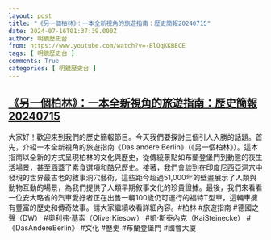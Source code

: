 ```yaml
---
layout: post
title: "《另一個柏林》：一本全新視角的旅遊指南：歷史簡報20240715"
date: 2024-07-16T01:37:39.000Z
author: 明鏡歷史台
from: https://www.youtube.com/watch?v=-BlQqKKBECE
tags: [ 明鏡歷史台 ]
comments: True
categories: [ 明鏡歷史台 ]
---
```

<!--1721093859000-->
[《另一個柏林》：一本全新視角的旅遊指南：歷史簡報20240715](https://www.youtube.com/watch?v=-BlQqKKBECE)
------

<div>
大家好！歡迎來到我們的歷史簡報節目。今天我們要探討三個引人入勝的話題。首先，介紹一本全新視角的旅遊指南《Das andere Berlin》（《另一個柏林》）。這本指南以全新的方式呈現柏林的文化與歷史，從傳統景點如布蘭登堡門到動態的夜生活場景，甚至涵蓋了素食選項和酷兒歷史。接著，我們會談到在印度尼西亞洞穴中發現的世界最古老的敘事洞穴藝術，這些距今超過51,000年的壁畫展示了人類與動物互動的場景，為我們提供了人類早期敘事文化的珍貴證據。最後，我們來看看一位安大略省的汽車愛好者正在出售一輛100歲仍可運行的福特T型車，這輛車擁有豐富的歷史和傳奇故事。請大家繼續收看詳細內容。#柏林 #旅遊指南 #德國之聲（DW） #奧利弗·基索（OliverKiesow） #凱·斯泰內克（KaiSteinecke） #《DasAndereBerlin》 #文化 #歷史 #布蘭登堡門 #國會大廈
</div>
